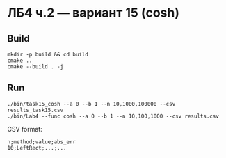# ЛБ4 ч.2 — вариант 15 (cosh)

## Build
```
mkdir -p build && cd build
cmake ..
cmake --build . -j
```

## Run
```
./bin/task15_cosh --a 0 --b 1 --n 10,1000,100000 --csv results_task15.csv
./bin/Lab4 --func cosh --a 0 --b 1 --n 10,100,1000 --csv results.csv
```

CSV format:
```
n;method;value;abs_err
10;LeftRect;...;...
```
